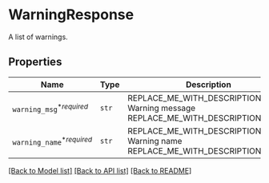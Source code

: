 # WarningResponse

A list of warnings.

## Properties
Name | Type | Description | Notes
------------ | ------------- | ------------- | -------------
| `warning_msg`<sup>*_required_</sup> | ```str``` | REPLACE_ME_WITH_DESCRIPTION_BEGIN Warning message REPLACE_ME_WITH_DESCRIPTION_END |  |
| `warning_name`<sup>*_required_</sup> | ```str``` | REPLACE_ME_WITH_DESCRIPTION_BEGIN Warning name REPLACE_ME_WITH_DESCRIPTION_END |  |

[[Back to Model list]](../README.md#documentation-for-models) [[Back to API list]](../README.md#documentation-for-api-endpoints) [[Back to README]](../README.md)

